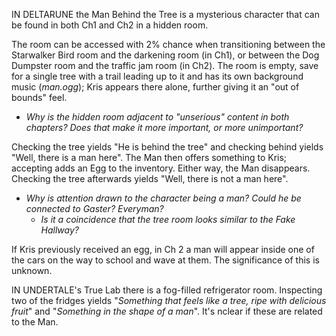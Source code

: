 IN DELTARUNE the Man Behind the Tree is a mysterious character that can be found in both Ch1 and Ch2 in a hidden room. 

The room can be accessed with 2% chance when transitioning between the <a onclick="loadFile('Starwalker.md')">Starwalker</a> Bird room and the darkening room (in Ch1), or between the Dog Dumpster room and the traffic jam room (in Ch2). The room is empty, save for a single tree with a trail leading up to it and has its own background music (_man.ogg_); Kris appears there alone, further giving it an "out of bounds" feel.
- _Why is the hidden room adjacent to "unserious" content in both chapters? Does that make it more important, or more unimportant?_

Checking the tree yields "He is behind the tree" and checking behind yields "Well, there is a man here". The Man then offers something to Kris; accepting adds an <a onclick="loadFile('Egg.md')">Egg</a> to the inventory. Either way, the Man disappears. Checking the tree afterwards yields "Well, there is not a man here".
- _Why is attention drawn to the character <a onclick="loadFile('Mysterious Men.md')">being a man</a>? Could he be connected to <a onclick="loadFile('Doctor W. D. Gaster.md')">Gaster</a>? <a onclick="loadFile('Everyman.md')">Everyman</a>?_
	- _Is it a coincidence that the tree room looks similar to the Fake Hallway?_

If Kris previously received an egg, in Ch 2 a man will appear inside one of the cars on the way to school and wave at them. The significance of this is unknown.

IN UNDERTALE's <a onclick="loadFile('Hotland Lab.md')">True Lab</a> there is a fog-filled refrigerator room. Inspecting two of the fridges yields "_Something that feels like a tree, ripe with delicious fruit_" and "_Something in <a onclick="loadFile('Mysterious Men.md')">the shape of a man</a>_". It's nclear if these are related to the Man.
